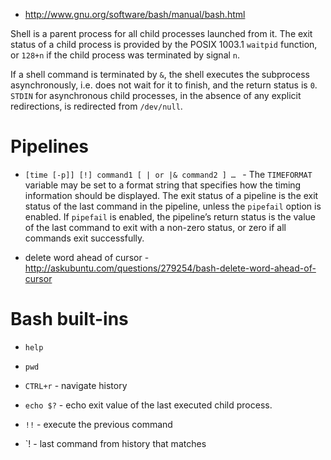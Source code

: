 - http://www.gnu.org/software/bash/manual/bash.html

Shell is a parent process for all child processes launched from it. The exit status of a child process is provided by the POSIX 1003.1 `waitpid` function, or `128+n` if the child process was terminated by signal `n`. 

If a shell command is terminated by `&`, the shell executes the subprocess asynchronously, i.e. does not wait for it to finish, and the return status is `0`. `STDIN` for asynchronous child processes, in the absence of any explicit redirections, is redirected from `/dev/null`. 

# Pipelines
- `[time [-p]] [!] command1 [ | or |& command2 ] … ` - The `TIMEFORMAT` variable may be set to a format string that specifies how the timing information should be displayed. The exit status of a pipeline is the exit status of the last command in the pipeline, unless the `pipefail` option is enabled. If `pipefail` is enabled, the pipeline’s return status is the value of the last command to exit with a non-zero status, or zero if all commands exit successfully.

- delete word ahead of cursor - http://askubuntu.com/questions/279254/bash-delete-word-ahead-of-cursor

# Bash built-ins
- `help`
- `pwd`

- `CTRL+r` - navigate history

- `echo $?` - echo exit value of the last executed child process.
- `!!` - execute the previous command
- `!<prefix> - last command from history that matches
